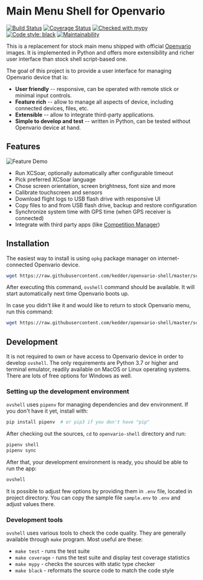 # Main Menu Shell for Openvario

[![Build Status](https://circleci.com/gh/kedder/openvario-shell.svg?style=svg)](https://app.circleci.com/pipelines/github/kedder/openvario-shell/)
[![Coverage Status](https://coveralls.io/repos/github/kedder/openvario-shell/badge.svg)](https://coveralls.io/github/kedder/openvario-shell)
[![Checked with mypy](http://www.mypy-lang.org/static/mypy_badge.svg)](http://mypy-lang.org/)
[![Code style: black](https://img.shields.io/badge/code%20style-black-000000.svg)](https://github.com/psf/black)
[![Maintainability](https://api.codeclimate.com/v1/badges/9e92cde06a8859dd1220/maintainability)](https://codeclimate.com/github/kedder/openvario-shell/maintainability)

This is a replacement for stock main menu shipped with official
[Openvario](https://openvario.org/) images. It is implemented in Python and
offers more extensibility and richer user interface than stock shell
script-based one.

The goal of this project is to provide a user interface for managing Openvario
device that is:

* **User friendly** -- responsive, can be operated with remote stick or
  minimal input controls.
* **Feature rich**  -- allow to manage all aspects of device, including
  connected devices, files, etc.
* **Extensible** -- allow to integrate third-party applications.
* **Simple to develop and test** -- written in Python, can be tested without
  Openvario device at hand.

## Features

![Feature Demo](screenshots/demo.gif)

* Run XCSoar, optionally automatically after configurable timeout
* Pick preferred XCSoar language
* Chose screen orientation, screen brightness, font size and more
* Calibrate touchscreen and sensors
* Download flight logs to USB flash drive with responsive UI
* Copy files to and from USB flash drive, backup and restore configuration
* Synchronize system time with GPS time (when GPS receiver is connected)
* Integrate with third party apps (like [Competition Manager](https://github.com/kedder/openvario-compman))

## Installation

The easiest way to install is using `opkg` package manager on
internet-connected Openvario device.

```sh
wget https://raw.githubusercontent.com/kedder/openvario-shell/master/scripts/openvario-shell-install.sh -O - | sh
```

After executing this command, `ovshell` command should be available. It will
start automatically next time Openvario boots up.

In case you didn't like it and would like to return to stock Openvario menu,
run this command:

```sh
wget https://raw.githubusercontent.com/kedder/openvario-shell/master/scripts/openvario-shell-uninstall.sh -O - | sh
```

## Development

It is not required to own or have access to Openvario device in order to
develop `ovshell`. The only requirements are Python 3.7 or higher and terminal
emulator, readily available on MacOS or Linux operating systems. There are lots
of free options for Windows as well.

### Setting up the development environment

`ovshell` uses `pipenv` for managing dependencies and dev environment. If you
don't have it yet, install with:

```sh
pip install pipenv  # or pip3 if you don't have "pip"
```

After checking out the sources, `cd` to `openvario-shell` directory and run:

```sh
pipenv shell
pipenv sync
```

After that, your development environment is ready, you should be able to run
the app:

```sh
ovshell
```

It is possible to adjust few options by providing them in `.env` file, located
in project directory. You can copy the sample file `sample.env` to `.env` and
adjust values there.

### Development tools

`ovshell` uses various tools to check the code quality. They are generally
available through `make` program. Most useful are these:

* `make test` - runs the test suite
* `make coverage` - runs the test suite and display test coverage statistics
* `make mypy` - checks the sources with static type checker
* `make black` - reformats the source code to match the code style
